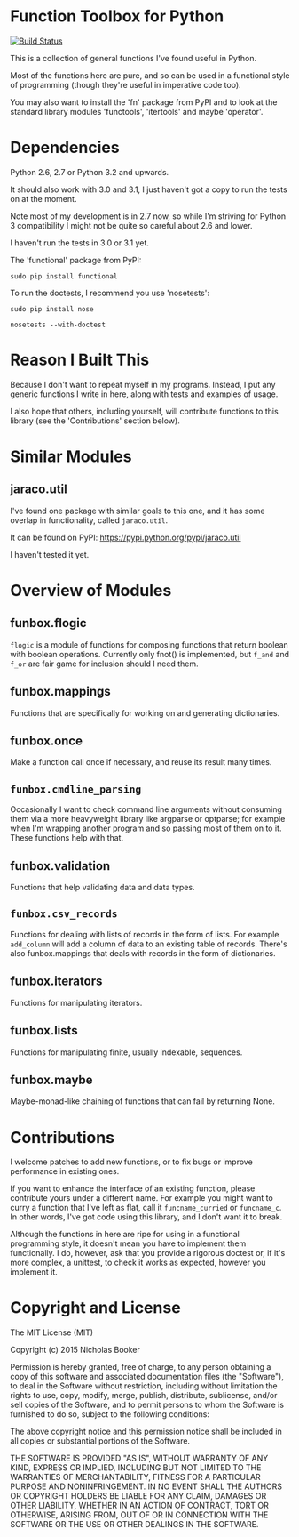# Function Toolbox for Python

[![Build Status](https://travis-ci.org/nmbooker/python-funbox.svg?branch=master)](https://travis-ci.org/nmbooker/python-funbox)

This is a collection of general functions I've found useful in Python.

Most of the functions here are pure, and so can be used in a functional style of
programming (though they're useful in imperative code too).

You may also want to install the 'fn' package from PyPI
and to look at the standard library modules 'functools', 'itertools' and maybe 'operator'.

# Dependencies

Python 2.6, 2.7 or Python 3.2 and upwards.

It should also work with 3.0 and 3.1, I just haven't got a copy to run the tests on
at the moment.

Note most of my development is in 2.7 now, so while I'm striving for
Python 3 compatibility I might not be quite so careful about 2.6 and lower.

I haven't run the tests in 3.0 or 3.1 yet.

The 'functional' package from PyPI:

    sudo pip install functional

To run the doctests, I recommend you use 'nosetests':

    sudo pip install nose

    nosetests --with-doctest

# Reason I Built This

Because I don't want to repeat myself in my programs.  Instead, I put any generic functions
I write in here, along with tests and examples of usage.

I also hope that others, including yourself, will contribute functions to this library
(see the 'Contributions' section below).

# Similar Modules

## jaraco.util
I've found one package with similar goals to this one, and it has some overlap in functionality,
called `jaraco.util`.

It can be found on PyPI: https://pypi.python.org/pypi/jaraco.util

I haven't tested it yet.

# Overview of Modules

## funbox.flogic

`flogic` is a module of functions for composing functions that return boolean with boolean
operations.  Currently only fnot() is implemented, but `f_and` and `f_or` are
fair game for inclusion should I need them.

## funbox.mappings

Functions that are specifically for working on and generating dictionaries.

## funbox.once

Make a function call once if necessary, and reuse its result many times.

## `funbox.cmdline_parsing`

Occasionally I want to check command line arguments without consuming them via
a more heavyweight library like argparse or optparse; for example when I'm wrapping
another program and so passing most of them on to it.
These functions help with that.

## funbox.validation

Functions that help validating data and data types.

## `funbox.csv_records`

Functions for dealing with lists of records in the form of lists.  For example
`add_column` will add a column of data to an existing table of records.
There's also funbox.mappings that deals with records in the form of dictionaries.

## funbox.iterators

Functions for manipulating iterators.

## funbox.lists

Functions for manipulating finite, usually indexable, sequences.

## funbox.maybe

Maybe-monad-like chaining of functions that can fail by returning None.

# Contributions

I welcome patches to add new functions, or to fix bugs or improve performance in existing ones.

If you want to enhance the interface of an existing function, please contribute
yours under a different name.  For example you might want to curry a function
that I've left as flat, call it `funcname_curried` or `funcname_c`.  In other words, I've got code
using this library, and I don't want it to break.

Although the functions in here are ripe for using in a functional programming
style, it doesn't mean you have to implement them functionally.
I do, however, ask that you provide a rigorous doctest or, if it's more complex, a unittest,
to check it works as expected, however you implement it.


# Copyright and License

The MIT License (MIT)

Copyright (c) 2015 Nicholas Booker

Permission is hereby granted, free of charge, to any person obtaining a copy
of this software and associated documentation files (the "Software"), to deal
in the Software without restriction, including without limitation the rights
to use, copy, modify, merge, publish, distribute, sublicense, and/or sell
copies of the Software, and to permit persons to whom the Software is
furnished to do so, subject to the following conditions:

The above copyright notice and this permission notice shall be included in
all copies or substantial portions of the Software.

THE SOFTWARE IS PROVIDED "AS IS", WITHOUT WARRANTY OF ANY KIND, EXPRESS OR
IMPLIED, INCLUDING BUT NOT LIMITED TO THE WARRANTIES OF MERCHANTABILITY,
FITNESS FOR A PARTICULAR PURPOSE AND NONINFRINGEMENT. IN NO EVENT SHALL THE
AUTHORS OR COPYRIGHT HOLDERS BE LIABLE FOR ANY CLAIM, DAMAGES OR OTHER
LIABILITY, WHETHER IN AN ACTION OF CONTRACT, TORT OR OTHERWISE, ARISING FROM,
OUT OF OR IN CONNECTION WITH THE SOFTWARE OR THE USE OR OTHER DEALINGS IN
THE SOFTWARE.
